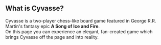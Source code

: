 What is Cyvasse?
----------------

Cyvasse is a two-player chess-like board game featured in George R.R. Martin's fantasy epic **A Song of Ice and Fire**.  
On this page you can experience an elegant, fan-created game which brings Cyvasse off the page and into reality.
